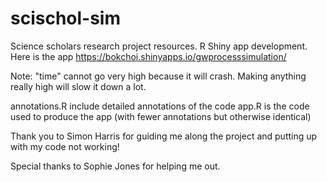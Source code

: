 # scischol-sim

Science scholars research project resources. 
R Shiny app development. 
Here is the app https://bokchoi.shinyapps.io/gwprocesssimulation/

Note: "time" cannot go very high because it will crash. Making anything really high will slow it down a lot.

annotations.R include detailed annotations of the code
app.R is the code used to produce the app (with fewer annotations but otherwise identical)

Thank you to Simon Harris for guiding me along the project and putting up with my code not working!


Special thanks to Sophie Jones for helping me out.
